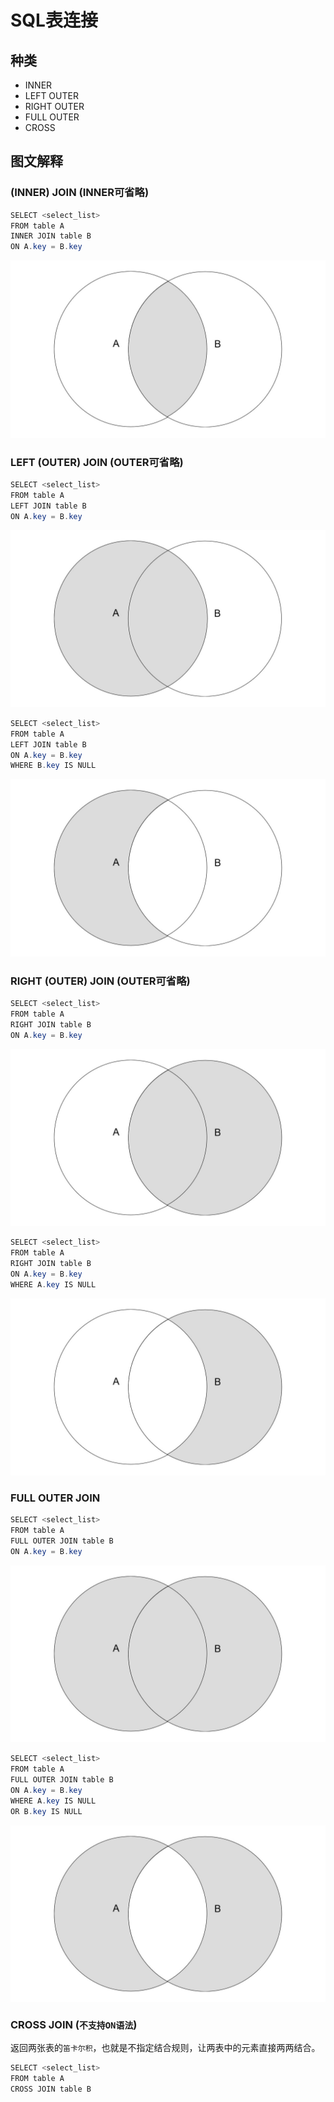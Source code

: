 # SQL表连接
## 种类
* INNER
* LEFT OUTER
* RIGHT OUTER
* FULL OUTER
* CROSS

## 图文解释
### (INNER) JOIN (INNER可省略)
```java
SELECT <select_list>
FROM table A
INNER JOIN table B
ON A.key = B.key
```
![inner_join](assets/inner_join.jpg)

### LEFT (OUTER) JOIN (OUTER可省略)
```java
SELECT <select_list>
FROM table A
LEFT JOIN table B
ON A.key = B.key
```
![left_fulljoin](assets/left_fulljoin.jpg)
```java
SELECT <select_list>
FROM table A
LEFT JOIN table B
ON A.key = B.key
WHERE B.key IS NULL
```
![left_partjoin](assets/left_partjoin.jpg)

### RIGHT (OUTER) JOIN (OUTER可省略)
```java
SELECT <select_list>
FROM table A
RIGHT JOIN table B
ON A.key = B.key
```
![right_fulljoin](assets/right_fulljoin.jpg)
```java
SELECT <select_list>
FROM table A
RIGHT JOIN table B
ON A.key = B.key
WHERE A.key IS NULL
```
![right_partjoin](assets/right_partjoin.jpg)

### FULL OUTER JOIN
```java
SELECT <select_list>
FROM table A 
FULL OUTER JOIN table B
ON A.key = B.key
```
![full_join](assets/full_join.jpg)
```java
SELECT <select_list>
FROM table A
FULL OUTER JOIN table B
ON A.key = B.key
WHERE A.key IS NULL
OR B.key IS NULL
```
![full_innerjoin](assets/full_innerjoin.jpg)

### CROSS JOIN (`不支持ON语法`)
返回两张表的`笛卡尔积`，也就是不指定结合规则，让两表中的元素直接两两结合。
```java
SELECT <select_list>
FROM table A
CROSS JOIN table B
```